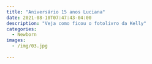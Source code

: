 ```yaml
---
title: "Aniversário 15 anos Luciana"
date: 2021-08-10T07:47:43-04:00
description: "Veja como ficou o fotolivro da Kelly"
categories:
  - Newborn
images:
  - /img/03.jpg  
  
---
```


